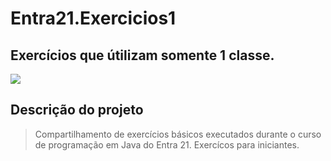 # Entra21.Exercicios1
## Exercícios que útilizam somente 1 classe.

<div>
<img src="http://img.shields.io/static/v1?label=STATUS%20DO%20PROJETO&message=%20EM%20DESENVOLVIMENTO&color=GREEN&style=for-the-badge_blank"></a>
   </div>
   
## Descrição do projeto
 > Compartilhamento de exercícios básicos executados durante o curso de programação em Java do Entra 21. Exercícos para iniciantes.

